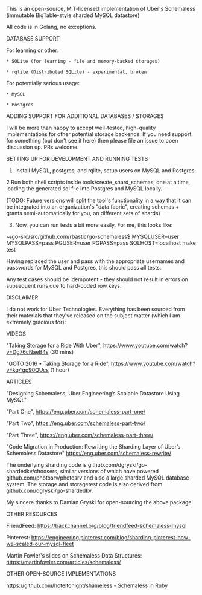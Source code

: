 This is an open-source, MIT-licensed implementation of Uber's Schemaless
(immutable BigTable-style sharded MySQL datastore)

All code is in Golang, no exceptions.

DATABASE SUPPORT

For learning or other:

	* SQLite (for learning - file and memory-backed storages)

	* rqlite (Distributed SQLite) - experimental, broken

For potentially serious usage:

	* MySQL

	* Postgres


ADDING SUPPORT FOR ADDITIONAL DATABASES / STORAGES

I will be more than happy to accept well-tested, high-quality implementations
for other potential storage backends. If you need support for something (but
don't see it here) then please file an issue to open discussion up. PRs
welcome.

SETTING UP FOR DEVELOPMENT AND RUNNING TESTS

1. Install MySQL, postgres, and rqlite, setup users on MySQL and Postgres.

2 Run both shell scripts inside tools/create_shard_schemas, one at a time,
loading the generated sql file into Postgres and MySQL locally.

(TODO: Future versions will split the tool's functionality in a way
that it can be integrated into an organization's "data fabric", creating
schemas + grants semi-automatically for you, on different sets of shards)

3. Now, you can run tests a bit more easily. For me, this looks like:

~/go-src/src/github.com/rbastic/go-schemaless$ MYSQLUSER=user MYSQLPASS=pass PGUSER=user PGPASS=pass SQLHOST=localhost make test

Having replaced the user and pass with the appropriate usernames and passwords
for MySQL and Postgres, this should pass all tests.

Any test cases should be idempotent - they should not result in errors on
subsequent runs due to hard-coded row keys.

DISCLAIMER

I do not work for Uber Technologies. Everything has been sourced from their
materials that they've released on the subject matter (which I am extremely
gracious for): 

VIDEOS

"Taking Storage for a Ride With Uber", https://www.youtube.com/watch?v=Dg76cNaeB4s (30 mins)

"GOTO 2016 • Taking Storage for a Ride", https://www.youtube.com/watch?v=kq4gp90QUcs (1 hour)

ARTICLES

"Designing Schemaless, Uber Engineering’s Scalable Datastore Using MySQL"

"Part One", https://eng.uber.com/schemaless-part-one/

"Part Two", https://eng.uber.com/schemaless-part-two/

"Part Three", https://eng.uber.com/schemaless-part-three/

"Code Migration in Production: Rewriting the Sharding Layer of Uber’s Schemaless Datastore"
https://eng.uber.com/schemaless-rewrite/

The underlying sharding code is github.com/dgryski/go-shardedkv/choosers,
similar versions of which have powered github.com/photosrv/photosrv and also a
large sharded MySQL database system. The storage and storagetest code is also
derived from github.com/dgryski/go-shardedkv.

My sincere thanks to Damian Gryski for open-sourcing the above package.

OTHER RESOURCES

FriendFeed: https://backchannel.org/blog/friendfeed-schemaless-mysql

Pinterest: https://engineering.pinterest.com/blog/sharding-pinterest-how-we-scaled-our-mysql-fleet

Martin Fowler's slides on Schemaless Data Structures: https://martinfowler.com/articles/schemaless/

OTHER OPEN-SOURCE IMPLEMENTATIONS

https://github.com/hoteltonight/shameless - Schemaless in Ruby

